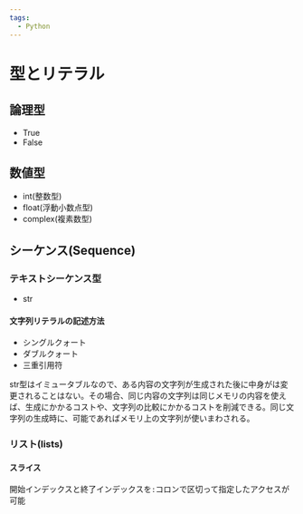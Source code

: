 ```yaml
---
tags:
  - Python
---
```


# 型とリテラル

## 論理型

- True
- False

## 数値型

- int(整数型)
- float(浮動小数点型)
- complex(複素数型)


## シーケンス(Sequence)

### テキストシーケンス型

- str

#### 文字列リテラルの記述方法

- シングルクォート
- ダブルクォート
- 三重引用符

str型はイミュータブルなので、ある内容の文字列が生成された後に中身がは変更されることはない。その場合、同じ内容の文字列は同じメモリの内容を使えば、生成にかかるコストや、文字列の比較にかかるコストを削減できる。同じ文字列の生成時に、可能であればメモリ上の文字列が使いまわされる。


### リスト(lists)

#### スライス

開始インデックスと終了インデックスを`:`コロンで区切って指定したアクセスが可能